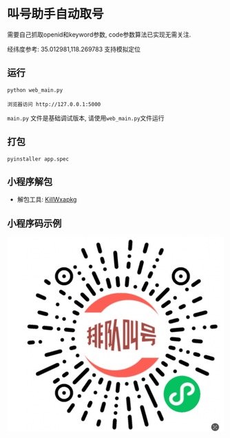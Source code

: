 # 叫号助手自动取号

需要自己抓取openid和keyword参数, code参数算法已实现无需关注.   

经纬度参考: 35.012981,118.269783 支持模拟定位

## 运行

```shell
python web_main.py

浏览器访问 http://127.0.0.1:5000
```

`main.py` 文件是基础调试版本, 请使用`web_main.py`文件运行


## 打包
```shell
pyinstaller app.spec
```

## 小程序解包
- 解包工具: [KillWxapkg](https://github.com/Ackites/KillWxapkg)

## 小程序码示例
![Xnip2024-11-07_14-22-28.png](Xnip2024-11-07_14-22-28.png)
